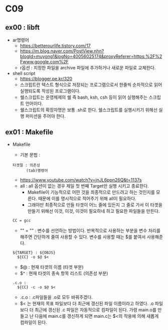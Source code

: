 # C09
## ex00 : libft
* ar명령어
  - <https://betterourlife.tistory.com/17>
  - <https://m.blog.naver.com/PostView.nhn?blogId=muyong1&logNo=40056025174&proxyReferer=https:%2F%2Fwww.google.com%2F>
  - r옵션 : 지정한 파일을 archive 파일에 추가하거나 새로운 파일로 교체한다.
* shell script
  - <https://blogger.pe.kr/320>
  - 스크립트란 텍스트 형식으로 저장되는 프로그램으로서 한줄씩 순차적으로 읽어 실행되도록 작성된 프로그램이다.
  - 쉘스크립트는 운영체제의 쉘 즉 bash, ksh, csh 등이 읽어 실행해주는 스크립트 언어이다.
  - 쉘스크립트의 확장자명은 보통 .sh로 한다. 쉘스크립트를 실행시키기 위해선 실행 퍼미션을 주어야 한다.

## ex01 : Makefile
* Makefile
  - 기본 문법 : 
  ```
  타겟절 : 의존성
        (tab)명령어
  ```
  - <https://www.youtube.com/watch?v=jnJL6ppn26Q&t=1137s>
  - all : all 옵션이 없는 경우 제일 첫 번째 Target만 실행 시키고 종료한다.
    - Makefile이 기능적으로 어떤 것을 최종적으로 만드려고 하는 것인지를 모른다. 때문에 이를 명시적으로 적어주기 위해 all이 필요하다.
    - 그래야만 최종적으로 만들 타겟이 어느 줄에 있든지 그 줄로 가서 이 타겟을 만들기 위해선 이것, 이것, 이것이 필요하네 하고 필요한 파일들을 만든다.

  ```shell
  CC = gcc
  ```
  - "" = "" : 변수를 선언하는 방법이다. 반복적으로 사용하는 부분을 변수 처리를 해주면 간단하게 줄여 사용할 수 있다. 변수를 사용할 때는 \$를 붙여서 사용해준다.

  ```shell
  ${TARGET} : ${OBJS}
    ${CC} -o $@ $<
  ```
  - \$@ : 현재 타겟의 이름 (타겟 부분)
  - $^ : 현재 타겟의 종속 항목 리스트 (의존성 부분)

  ```shell
  .c.o :
    ${CC} -c -o $@ $<
  ```
  - .c.o : .c파일들을 .o로 모두 바꿔주겠다.
  - $< 는 현재의 목표 파일보다 더 최근에 갱신된 파일 이름이라고 하였다. .o 파일보다 더 최근에 갱신된 .c 파일은 자동적으로 컴파일이 된다. 가령 main.o를 만들고 난 다음에 main.c를 갱신하게 되면 main.c는 $<의 작용에 의해 새롭게 컴파일이 된다.

